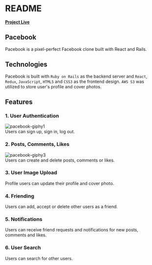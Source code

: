 # README
[**Project Live**](https://pacebook-app.herokuapp.com/#/)

## Pacebook
Pacebook is a pixel-perfect Facebook clone built with React and Rails.

## Technologies
Pacebook is built with `Ruby on Rails` as the backend server and `React`, `Redux`, `JavaScript`, `HTML5` and `CSS3` as the frontend design. `AWS S3` was utilized to store user's profile and cover photos.

## Features
### 1. User Authentication
![pacebook-giphy1](https://user-images.githubusercontent.com/57915629/84531925-572e5880-acb3-11ea-8748-ce9d047c381a.gif)
<br>
Users can sign up, sign in, log out.

### 2. Posts, Comments, Likes
![pacebook-giphy3](https://user-images.githubusercontent.com/57915629/84533292-d4f36380-acb5-11ea-8ca7-7d76c56f5b27.gif)
<br>
Users can create and delete posts, comments or likes.

### 3. User Image Upload
Profile users can update their profile and cover photo.

### 4. Friending
Users can add, accept or delete other users as a friend.

### 5. Notifications
Users can receive friend requests and notifications for new posts, comments and likes.

### 6. User Search
Users can search for other users.
